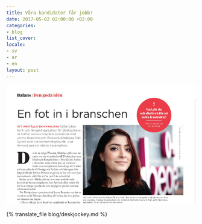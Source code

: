 ```yaml
---
title: Våra kandidater får jobb!
date: 2017-05-02 02:00:00 +02:00
categories:
- blog
list_cover: 
locale:
- sv
- ar
- en
layout: post
---
```


![Wessam](/assets/images/blog/wessamliten.jpg)

{% translate_file blog/deskjockey.md %}

